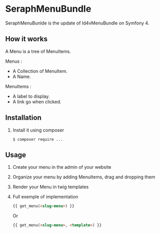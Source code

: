SeraphMenuBundle
================

SeraphMenuBunlde is the update of Id4vMenuBundle on Symfony 4.

How it works
------------

A Menu is a tree of MenuItems.

Menus :
* A Collection of MenuItem.
* A Name.

MenuItems :
* A label to display.
* A link go when clicked.

Installation
------------

1. Install it using composer

    ```console
    $ composer require ...
    ```
    
Usage
-----

1. Create your menu in the admin of your website
2. Organize your menu by adding MenuItems, drag and dropping them
3. Render your Menu in twig templates
4. Full exemple of implementation

    ```html
    {{ get_menu(<slug-menu>) }}
    ```
    Or
    ```html
    {{ get_menu(<slug-menu>, <template>) }}
    ```